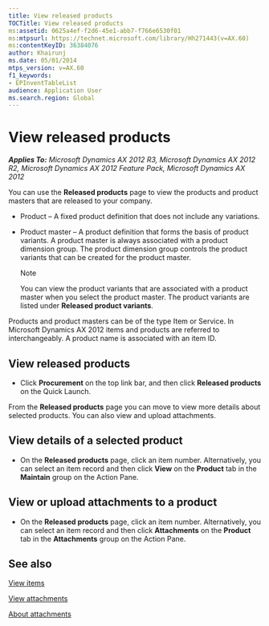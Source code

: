 ```yaml
---
title: View released products
TOCTitle: View released products
ms:assetid: 0625a4ef-f2d6-45e1-abb7-f766e6530f01
ms:mtpsurl: https://technet.microsoft.com/library/Hh271443(v=AX.60)
ms:contentKeyID: 36384076
author: Khairunj
ms.date: 05/01/2014
mtps_version: v=AX.60
f1_keywords:
- EPInventTableList
audience: Application User
ms.search.region: Global
---
```


# View released products 


_**Applies To:** Microsoft Dynamics AX 2012 R3, Microsoft Dynamics AX 2012 R2, Microsoft Dynamics AX 2012 Feature Pack, Microsoft Dynamics AX 2012_

You can use the **Released products** page to view the products and product masters that are released to your company.

  - Product – A fixed product definition that does not include any variations.

  - Product master – A product definition that forms the basis of product variants. A product master is always associated with a product dimension group. The product dimension group controls the product variants that can be created for the product master.
    

    > [!NOTE]
    > <P>You can view the product variants that are associated with a product master when you select the product master. The product variants are listed under <STRONG>Released product variants</STRONG>.</P>



Products and product masters can be of the type Item or Service. In Microsoft Dynamics AX 2012 items and products are referred to interchangeably. A product name is associated with an item ID.

## View released products

  - Click **Procurement** on the top link bar, and then click **Released products** on the Quick Launch.

From the **Released products** page you can move to view more details about selected products. You can also view and upload attachments.

## View details of a selected product

  - On the **Released products** page, click an item number. Alternatively, you can select an item record and then click **View** on the **Product** tab in the **Maintain** group on the Action Pane.

## View or upload attachments to a product

  - On the **Released products** page, click an item number. Alternatively, you can select an item record and then click **Attachments** on the **Product** tab in the **Attachments** group on the Action Pane.

## See also

[View items](view-items.md)

[View attachments](view-attachments.md)

[About attachments](about-attachments.md)

  


